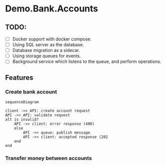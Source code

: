 # Demo.Bank.Accounts

## TODO:

- [ ] Docker support with docker compose. 
- [ ] Using SQL server as the database.
- [ ] Database migration as a sidecar.
- [ ] Using storage queues for events.
- [ ] Background service which listens to the queue, and perform operations.

## Features

### Create bank account

```mermaid
sequenceDiagram

client ->> API: create account request
API ->> API: validate request
alt is invalid?
    API ->> client: error response (400)
    else
        API ->> queue: publish message
        API ->> client: accepted response (202
    end
end

```

### Transfer money between accounts
